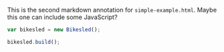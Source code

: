 This is the second markdown annotation for `simple-example.html`. Maybe this one can include some JavaScript?

```javascript
var bikesled = new Bikesled();

bikesled.build();
```

